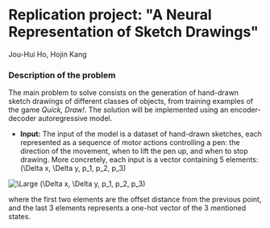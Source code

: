 # Replication project: "A Neural Representation of Sketch Drawings"

Jou-Hui Ho, Hojin Kang


### Description of the problem

The main problem to solve consists on the generation of hand-drawn sketch drawings of different classes of objects, from training examples of the game <i>Quick, Draw!</i>. The solution will be implemented using an encoder-decoder autoregressive model.

- <b>Input:</b> The input of the model is a dataset of hand-drawn sketches, each represented as a sequence of motor actions controlling a pen: the direction of the movement, when to lift the pen up, and when to stop drawing. More concretely, each input is a vector containing 5 elements: 
(\Delta x, \Delta y, p_1, p_2, p_3)

<img src="https://latex.codecogs.com/svg.latex?\Large&space;(\Delta x, \Delta y, p_1, p_2, p_3)" title="\Large (\Delta x, \Delta y, p_1, p_2, p_3)" />


where the first two elements are the offset distance from the previous point, and the last 3 elements represents a one-hot vector of the 3 mentioned states.
